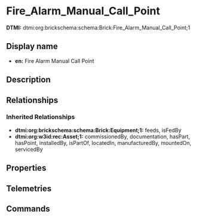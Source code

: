 # Fire_Alarm_Manual_Call_Point
**DTMI:** dtmi:org:brickschema:schema:Brick:Fire_Alarm_Manual_Call_Point;1
## Display name
- **en:** Fire Alarm Manual Call Point
## Description
## Relationships
### Inherited Relationships
* **dtmi:org:brickschema:schema:Brick:Equipment;1:** feeds, isFedBy
* **dtmi:org:w3id:rec:Asset;1:** commissionedBy, documentation, hasPart, hasPoint, installedBy, isPartOf, locatedIn, manufacturedBy, mountedOn, servicedBy
## Properties
## Telemetries
## Commands
